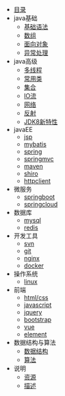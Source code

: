 * [目录]()
* java基础
  * [基础语法](doc/javaBase/grammar/java基础语法)
  * [数组]()
  * [面向对象]()
  * [异常处理]()
* java高级
  * [多线程]()
  * [常用类](docs/javaSenior/commonClass/java常用类知识)
  * [集合]()
  * [IO流]()
  * [网络]()
  * [反射]()
  * [JDK8新特性]()
* javaEE
  * [jsp]()
  * [mybatis]()
  * [spring]()
  * [springmvc]()
  * [maven]()
  * [shiro]()
  * [httpclient]()
* 微服务
  * [springboot]()
  * [springcloud]()
* 数据库
  * [mysql]()
  * [redis]()
* 开发工具
  * [svn]()
  * [git]()
  * [nginx]()
  * [docker]()
* 操作系统
  * [linux]()
* 前端
  * [html/css]()
  * [javascript]()
  * [jquery]()
  * [bootstrap]()
  * [vue]()
  * [element]()
* 数据结构与算法
  * [数据结构]()
  * [算法]()
* 说明
  * [资源]()
  * [描述]()
